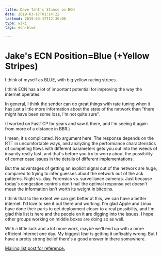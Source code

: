 ```yaml
---
title: Dave Taht's Stance on ECN
date: 2019-03-17T01:14:22
lastmod: 2019-03-17T12:36:00
type: wiki
tags: ecn-blue

---
```


# Jake's ECN Position=Blue (+Yellow Stripes)

I think of myself as BLUE, with big yellow racing stripes.

I think ECN has a lot of important potential for improving the way
the internet operates.

In general, I think the sender can do great things with rate tuning
when it has just a little more information about the state of the
network than "there might have been some loss, I'm not quite sure".

(I worked on FastTCP for years and saw it there, and I'm seeing it
again from more of a distance in BBR.)

I mean, it's complicated.  No argument here.  The response depends
on the RTT in uncomfortable ways, and analyzing the performance
characteristics of competing flows with different parameters gets
you out into the weeds of insanity really fast, and that's before
you try to worry about the possibility of corner case issues in
the details of different implementations.

But the advantages of getting an explicit signal out of the network
are huge, compared to trying to infer guesses about the network out
of the ack patterns.  Night vs. day.  Forensics vs. surveillance
cameras.  Just because today's congestion controls don't nail the
optimal response yet doesn't mean the information isn't worth its
weight in bitcoins.

I think that to the extent we can get better at this, we can have
a better internet.  I'd love to see it out there and working. I'm
glad Apple and Linux have done their parts to get deployment
closer to a real possibility, and I'm glad this list is here and
the people on it are digging into the issues.  I hope other groups
working on middle boxes are doing so as well.

With a little luck and a lot more work, maybe we'll end up with
a more efficient internet one day.  My biggest fear is getting it
unfixably wrong.  But I have a pretty strong belief there's a good
answer in there somewhere.

[Mailing list post for reference.](https://lists.bufferbloat.net/pipermail/ecn-sane/2019-March/000089.html)
